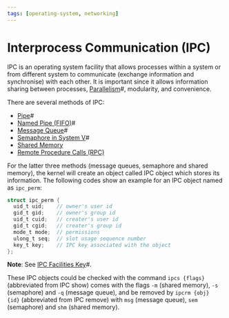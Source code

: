 ```yaml
---
tags: [operating-system, networking]
---
```


# Interprocess Communication (IPC)

IPC is an operating system facility that allows processes within a system or
from different system to communicate (exchange information and synchronise) with
each other. It is important since it allows information sharing between
processes, [Parallelism](202202011808.md)#, modularity, and convenience.

There are several methods of IPC:
- [Pipe](202210280908.md)#
- [Named Pipe (FIFO)](202211080915.md)#
- [Message Queue](202212071258.md)#
- [Semaphore in System V](202212071928.md)#
- [Shared Memory](202302251019.md)
- [Remote Procedure Calls (RPC)](202302161128.md)

For the latter three methods (message queues, semaphore and shared memory), the
kernel will create an object called IPC object which stores its information. The
following codes show an example for an IPC object named as `ipc_perm`:

```c
struct ipc_perm {
  uid_t uid;    // owner's user id
  gid_t gid;    // owner's group id
  uid_t cuid;   // creater's user id
  gid_t cgid;   // creater's group id
  mode_t mode;  // permissions
  ulong_t seq;  // slot usage sequence number
  key_t key;    // IPC key associated with the object
};
```

**Note**: See [IPC Facilities Key](202212071232.md)#.

These IPC objects could be checked with the command `ipcs {flags}` (abbreviated
from IPC show) comes with the flags `-m` (shared memory), `-s` (semaphore) and
`-q` (message queue), and be removed by `ipcrm {obj} {id}` (abbreviated from IPC
remove) with `msg` (message queue), `sem` (semaphore) and `shm` (shared memory).

